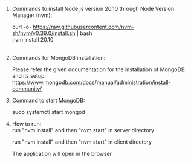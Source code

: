 1) Commands to install Node.js version 20.10 through Node Version Manager (nvm): <br />

   curl -o- https://raw.githubusercontent.com/nvm-sh/nvm/v0.39.0/install.sh | bash <br />
   nvm install 20.10 <br /> <br />

2) Commands for MongoDB installation: <br />

   Please refer the given documentation for the installation of MongoDB and its setup: https://www.mongodb.com/docs/manual/administration/install-community/

3) Command to start MongoDB: <br />

   sudo systemctl start mongod<br />

4) How to run:<br />
   run "nvm install" and then "nvm start" in server directory<br />

   run "nvm install" and then "nvm start" in client directory<br />

   The application will open in the browser<br />
